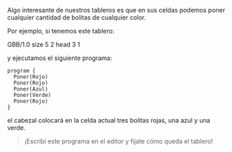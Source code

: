 Algo interesante de nuestros tableros es que en sus celdas podemos poner cualquier cantidad de bolitas de cualquier color.

Por ejemplo, si tenemos este tablero:

<gs-board> GBB/1.0 size 5 2 head 3 1 </gs-board>

y ejecutamos el siguiente programa:

```gobstones
program {
  Poner(Rojo)
  Poner(Rojo)
  Poner(Azul)
  Poner(Verde)
  Poner(Rojo)
}
```

el cabezal colocará en la celda actual tres bolitas rojas, una azul y una verde.

> ¡Escribí este programa en el editor y fijate cómo queda el tablero!